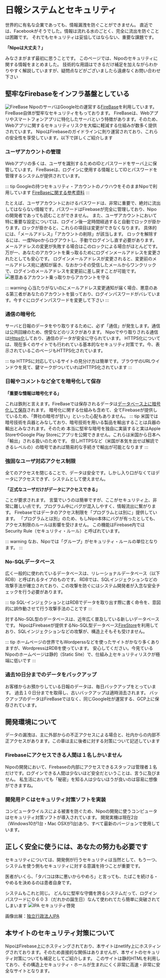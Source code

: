 # 日報システムとセキュリティ
世界的に有名な企業であっても、情報漏洩を防ぐことができません。
直近では、Facebookがそうでした。情報は流れる水のごとく、完全に流出を防ぐことは困難です。
それでもセキュリティは妥協してはならない、重要な課題です。

**「Nipoは大丈夫？」**

みなさまがまず最初に思うことです。
このページでは、Nipoのセキュリティに関する情報をまとめました。
技術的な用語はできるだけ補足を加えながらわかりやすく解説していますが、疑問点などがございましたら遠慮なくお問い合わせ下さい

## 堅牢なFirebaseをインフラ基盤としている
![FireBase](../image/icatch/fb.png)
NipoのサーバはGoogle社の運営する[FireBase](https://firebase.google.com/)を利用しています。FireBase自体が堅牢なセキュリティをもっております。
FireBaseは、Webアプリやスマートフォンアプリに特化したサーバという特徴があります。そのため、Webアプリに関するセキュリティリスクを大幅に軽減する仕組みが数多く提供されています。
NipoはFirebaseのガイドラインに則り運営されており、これらの安全性を享受しています。以下で詳しくご紹介します

### ユーザアカウントの管理
Webアプリの多くは、ユーザを識別するためのIDとパスワードをサーバ上に保管しています。
FireBaseは、ログインに使用する情報としてIDとパスワードを管理するシステムが提供されています。

::: tip
Googleの持つセキュリティ・アカウントのノウハウをそのままNipoで利用しています
[FireBaseに関する参考資料](https://firebase.google.com/products/auth/?hl=ja)
:::

たとえば、ユーザアカウントにおけるパスワードは、非常に重要で、絶対に流出してはならない情報です。パスワードはFirebaseが完全に管理しており、Nipoの開発者であっても読むことができません。
また、ユーザアカウントにおいて特に重要な設定については、ログイン後一定時間経過すると自動でロックが掛かります。ロックが掛かると、これらの項目は変更ができなくなります。
具体的には、「メールアドレス」「アカウントの削除」が該当します。
ロックを解除するには、一度Nipoからログアウトし、手動でログインし直す必要があります。
メールアドレスの変更が失敗する場合はこのロックによる場合がほとんどです。
万が一、あなたのアカウントを乗っ取るためにログインメールアドレスを変更されたとしても安心です。
ログインメールアドレスが変更されると、変更前のメールアドレス宛に通知が届き、なおかつその受信したメールからワンクリックで、ログインのメールアドレスを変更前に差し戻すことが可能です。
![悪意あるアカウント乗っ取りからアカウントを守る](./security/protect.png)

::: warning
心当たりがないのにメールアドレス変更通知が届く場合、悪意のある第三者があなたのアカウントを狙っており、ログインパスワードがバレています。今すぐにログインパスワードを変更して下さい
:::

### 通信の暗号化
サーバと日報のデータをやり取りするために、必ず「通信」が発生します。通信は公共回線のため、傍受などのリスクがあります。
Nipoでやり取りされる通信は[Https化](https://www.bloom-promotion.jp/journal/web-knowledge/http-https-ssl-difference.html)しており、通信のデータが安全に守られています。
HTTPS化については、現在多くのサイトでも行われている基本的なセキュリティ対策です。今、表示されているこのページもHTTPS化されています。

::: tip
HTTPSに対応しているサイトの見分け方は簡単です。ブラウザのURLウインドウを見て、鍵マークがついていればHTTPS化されています
:::

### 日報やコメントなど全てを暗号化して保存
**「重要な情報は暗号化する」**

これは鉄則と言えます。FireBaseでは保存されるデータは[データベース上に暗号化して保存](https://firebase.google.com/support/privacy/?hl=ja#data_encryption)されます。
暗号化に関する仕組みも含めて、全てFirebaseが提供しているため、「弊社の暗号が甘い」といった心配もありません。
::: tip
米国では暗号技術を兵器とみなしており、暗号技術を用いる製品を輸出することは兵器の輸出とみなされます。そのため
本当に堅牢な暗号を独自に実装すると実はApple StoreやGoogle Play Storeにアプリを公開できません。これらは米国から日本へ「輸出」される扱いのためです。
但しHTTPSなど（米国が本気を出せば解読できるレベルの）の暗号であれば簡易的な手続きで輸出が可能となります
:::

### 強固なユーザ対応アクセス制限
全てのアクセスを閉じることで、データは安全です。しかし入り口がなくてはデータにアクセスできず、システムとして使えません。

**「正式なユーザだけがデータにアクセスできる」**

ことが要求されます。
言葉でいうのは簡単ですが、ここがセキュリティ上、非常に難しい点です。プログラム中にバグが混入しやすく、情報流出に繋がります。
Firebaseではデータのアクセス制限を「プログラムとは別に」提供しています。
「プログラムとは別」のため、もしNipo本体にバグが有ったとしても、アクセス制限のルールは影響を受けません。
この機能はFirebase内ではSecurity Rule（セキュリティ・ルール）と呼ばれています。

::: warning
なお、Nipoでは「グループ」がセキュリティ・ルールの単位となります。
:::

### No-SQLデータベース
広く一般的に使われているデータベースは、リレーショナルデータベース（以下RDB）と呼ばれるタイプのものです。
RDBでは、SQLインジェクションなどの攻撃手法が確立されており、この攻撃を防ぐにはシステム開発者が入念な安全チェックを行う必要があります。

::: tip
SQL-インジェクションとはRDBでデータを取り出す際に書く命令を、意図的に誤作動させて行う攻撃手法のことです
:::

対するNo-SQL型のデータベースは、近年広く普及している新しいデータベースです。
NipoはFirebaseが提供するNo-SQL型データベース[FireStore](https://firebase.google.com/products/firestore/)を利用しており、SQLインジェクションなどの攻撃が、構造上そもそも受けません。

::: tip
ホームページの世界でもWordperssなどを使ったサイトがかなり多くありますが、WordpressはRDBを使っています。
安心してください。今見ているNipoのホームページは静的（Static Site）で、仕組み上セキュリティリスクが極端に低いです
:::

### 過去10日分までのデータをバックアップ
お客様からお預かりしている日報のデータは、毎日バックアップをとっています。
過去１０日分までを取得し、古いバックアップは適時消去されます。
バックアップのデータはFireBaseではなく、同じGoogle社が運営する、GCP上に保存されています。

## 開発環境について
データの漏洩は、主に外部からの不正アクセスによる場合と、社内からの内部不正アクセスがあります。この章は主に後者に対する対策について記述しています

### Firebaseにアクセスできる人間は１名しかいません
Nipoの開発において、Firebaseの内部にアクセスできるスタッフは管理者１名だけです。ログインできる人間は少ないほど安全だということは、言うに及びません。
私生活においても「秘密」を知る人は少ないほうが良いのは容易に想像ができますね。

### 開発用ＰＣはセキュリティ対策ソフトを実装
コンピュータウイルスによる被害を防ぐため、Nipoの開発に使うコンピュータはセキュリティ対策ソフトが導入されています。
開発実機は現在2台（Windows10が1台・Mac OSXが1台)あり、すべて最新のバージョンで使用しています。

## 正しく安全に使うには、あなたの努力も必要です
セキュリティについては、開発側が行うセキュリティは当然として、もう一つ、システムを使う側もセキュリティに対する意識を持つことが重要です。

医者がいくら、「タバコは体に悪いからやめろ」と言っても、たばこを続ける・やめるを決めるのは患者自身です。

システムもこれと同じ。
どんなに堅牢な守備を誇るシステムだって、ログインパスワードに０６０３（だれかの誕生日）なんて使われてたら簡単に突破されてしまいます
![IPA セキュリティ啓発](./security/ipa2.jpg)

画像出展：[独立行政法人IPA](https://www.ipa.go.jp/security/keihatsu/munekyun-pw/)

## 本サイトのセキュリティ対策について
NipoはFirebase上にホスティングされており、本サイトはnetlify上にホスティングされております。そのため直接的な関係はありませんが、本サイトのセキュリティ対策についても補足としてご紹介します。
このサイトは静的HTMLを利用しており、その構造上セキュリティ・ホールが生まれにくく非常に高速・非常に安全なサイトとなります。